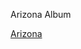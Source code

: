 Arizona Album
<div class="flex-3-col"><i class="fa fa-camera"></i> <a class="black-link" href="https://photos.app.goo.gl/zKBygHBgaP4qAwwbA" Target="_blank">  Arizona</a></div>
